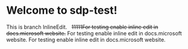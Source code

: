 # Welcome to sdp-test!
This is branch InlineEdit.   ~~11111For testing enable inline edit in docs.microsoft website.~~ For testing enable inline edit in docs.microsoft website. 
For testing enable inline edit in docs.microsoft website.


